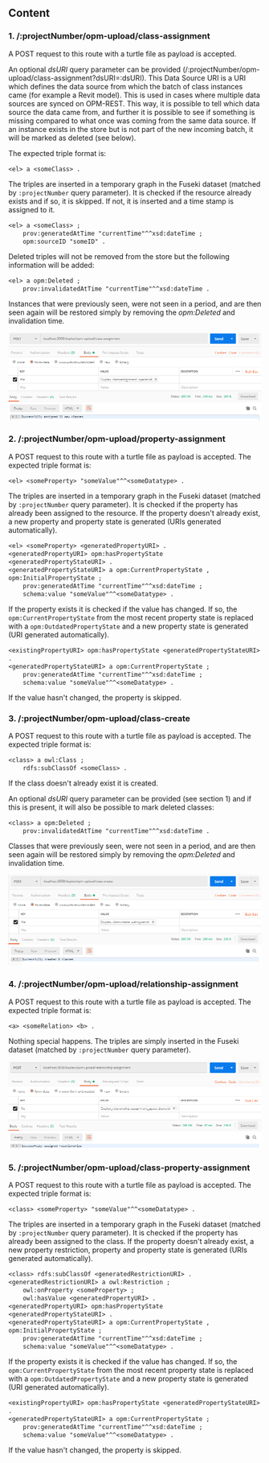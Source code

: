 ## Content



### 1. /:projectNumber/opm-upload/class-assignment
A POST request to this route with a turtle file as payload is accepted.

An optional *dsURI* query parameter can be provided (/:projectNumber/opm-upload/class-assignment?dsURI=:dsURI). This Data Source URI is a URI which defines the data source from which the batch of class instances came (for example a Revit model). This is used in cases where multiple data sources are synced on OPM-REST. This way, it is possible to tell which data source the data came from, and further it is possible to see if something is missing compared to what once was coming from the same data source. If an instance exists in the store but is not part of the new incoming batch, it will be marked as deleted (see below).

The expected triple format is:

```turtle
<el> a <someClass> .
```

The triples are inserted in a temporary graph in the Fuseki dataset (matched by `:projectNumber` query parameter). It is checked if the resource already exists and if so, it is skipped. If not, it is inserted and a time stamp is assigned to it.

```turtle
<el> a <someClass> ;
    prov:generatedAtTime "currentTime"^^xsd:dateTime ;
    opm:sourceID "someID" .
```

Deleted triples will not be removed from the store but the following information will be added:

```turtle
<el> a opm:Deleted ;
    prov:invalidatedAtTime "currentTime"^^xsd:dateTime .
```

Instances that were previously seen, were not seen in a period, and are then seen again will be restored simply by removing the *opm:Deleted* and invalidation time.

![class-assignment image](./class-assignment.png "class-assignment image")

### 2. /:projectNumber/opm-upload/property-assignment
A POST request to this route with a turtle file as payload is accepted. The expected triple format is:

```turtle
<el> <someProperty> "someValue"^^<someDatatype> .
```

The triples are inserted in a temporary graph in the Fuseki dataset (matched by `:projectNumber` query parameter). It is checked if the property has already been assigned to the resource. If the property doesn't already exist, a new property and property state is generated (URIs generated automatically).

```turtle
<el> <someProperty> <generatedPropertyURI> .
<generatedPropertyURI> opm:hasPropertyState <generatedPropertyStateURI> .
<generatedPropertyStateURI> a opm:CurrentPropertyState , opm:InitialPropertyState ;
    prov:generatedAtTime "currentTime"^^xsd:dateTime ;
    schema:value "someValue"^^<someDatatype> .
```

If the property exists it is checked if the value has changed. If so, the `opm:CurrentPropertyState` from the most recent property state is replaced with a `opm:OutdatedPropertyState` and a new property state is generated (URI generated automatically).

```turtle
<existingPropertyURI> opm:hasPropertyState <generatedPropertyStateURI> .
<generatedPropertyStateURI> a opm:CurrentPropertyState ;
    prov:generatedAtTime "currentTime"^^xsd:dateTime ;
    schema:value "someValue"^^<someDatatype> .
```

If the value hasn't changed, the property is skipped.

### 3. /:projectNumber/opm-upload/class-create
A POST request to this route with a turtle file as payload is accepted. The expected triple format is:

```turtle
<class> a owl:Class ;
    rdfs:subClassOf <someClass> .
```

If the class doesn't already exist it is created.

An optional *dsURI* query parameter can be provided (see section 1) and if this is present, it will also be possible to mark deleted classes:
```turtle
<class> a opm:Deleted ;
    prov:invalidatedAtTime "currentTime"^^xsd:dateTime .
```

Classes that were previously seen, were not seen in a period, and are then seen again will be restored simply by removing the *opm:Deleted* and invalidation time.

![class-create image](./class-create.png "class-create image")

### 4. /:projectNumber/opm-upload/relationship-assignment
A POST request to this route with a turtle file as payload is accepted. The expected triple format is:

```turtle
<a> <someRelation> <b> .
```

Nothing special happens. The triples are simply inserted in the Fuseki dataset (matched by `:projectNumber` query parameter).

![relationship-assignment image](./relationship-assignment.png "relationship-assignment image")

### 5. /:projectNumber/opm-upload/class-property-assignment
A POST request to this route with a turtle file as payload is accepted. The expected triple format is:

```turtle
<class> <someProperty> "someValue"^^<someDatatype> .
```

The triples are inserted in a temporary graph in the Fuseki dataset (matched by `:projectNumber` query parameter). It is checked if the property has already been assigned to the class. If the property doesn't already exist, a new property restriction, property and property state is generated (URIs generated automatically).

```turtle
<class> rdfs:subClassOf <generatedRestrictionURI> .
<generatedRestrictionURI> a owl:Restriction ;
    owl:onProperty <someProperty> ;
    owl:hasValue <generatedPropertyURI> .
<generatedPropertyURI> opm:hasPropertyState <generatedPropertyStateURI> .
<generatedPropertyStateURI> a opm:CurrentPropertyState , opm:InitialPropertyState ;
    prov:generatedAtTime "currentTime"^^xsd:dateTime ;
    schema:value "someValue"^^<someDatatype> .
```

If the property exists it is checked if the value has changed. If so, the `opm:CurrentPropertyState` from the most recent property state is replaced with a `opm:OutdatedPropertyState` and a new property state is generated (URI generated automatically).

```turtle
<existingPropertyURI> opm:hasPropertyState <generatedPropertyStateURI> .
<generatedPropertyStateURI> a opm:CurrentPropertyState ;
    prov:generatedAtTime "currentTime"^^xsd:dateTime ;
    schema:value "someValue"^^<someDatatype> .
```

If the value hasn't changed, the property is skipped.
